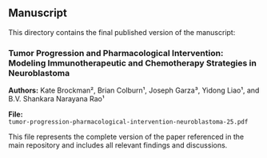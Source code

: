 ## Manuscript

This directory contains the final published version of the manuscript:

### Tumor Progression and Pharmacological Intervention: Modeling Immunotherapeutic and Chemotherapy Strategies in Neuroblastoma

**Authors:** Kate Brockman², Brian Colburn¹, Joseph Garza³, Yidong Liao¹, and B.V. Shankara Narayana Rao¹ 

**File:**  
`tumor-progression-pharmacological-intervention-neuroblastoma-25.pdf`

This file represents the complete version of the paper referenced in the main repository and includes all relevant findings and discussions.